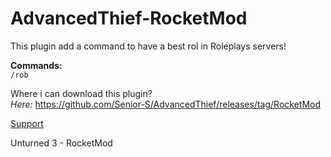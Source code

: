 # AdvancedThief-RocketMod
This plugin add a command to have a best rol in Roleplays servers!

**Commands:**<br />
`/rob`

Where i can download this plugin?<br />
*Here:* https://github.com/Senior-S/AdvancedThief/releases/tag/RocketMod <br />

[Support](https://discord.com/invite/wMrPygv)

Unturned 3 - RocketMod
